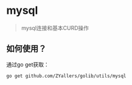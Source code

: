# mysql
> mysql连接和基本CURD操作

## 如何使用？
通过go get获取：
```bash
go get github.com/ZYallers/golib/utils/mysql
```
